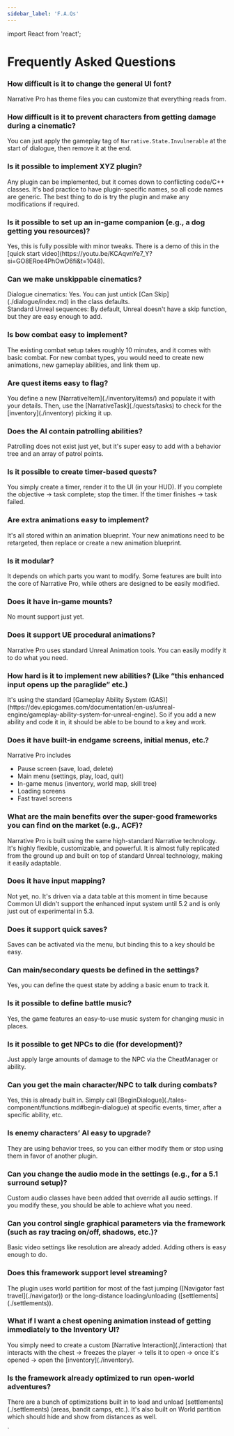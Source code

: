 ```yaml
---
sidebar_label: 'F.A.Qs'
---
```


import React from 'react';

# Frequently Asked Questions

<div className="cardContainer">
<div>
    <h3>How difficult is it to change the general UI font?</h3>
    <p>Narrative Pro has theme files you can customize that everything reads from.</p>
</div>

<div>
    <h3>How difficult is it to prevent characters from getting damage during a cinematic?</h3>
    <p>You can just apply the gameplay tag of <code>Narrative.State.Invulnerable</code> at the start of dialogue, then remove it at the end.</p>
</div>

<div>
    <h3>Is it possible to implement XYZ plugin?</h3>
    <p>Any plugin can be implemented, but it comes down to conflicting code/C++ classes. It's bad practice to have plugin-specific names, so all code names are generic. The best thing to do is try the plugin and make any modifications if required.</p>
</div>

<div>
    <h3>Is it possible to set up an in-game companion (e.g., a dog getting you resources)?</h3>
    <p>Yes, this is fully possible with minor tweaks. There is a demo of this in the [quick start video](https://youtu.be/KCAqvnYe7_Y?si=GO8ERoe4PhOwD6fi&t=1048).</p>
</div>

<div>
    <h3>Can we make unskippable cinematics?</h3>
    <p>Dialogue cinematics: Yes. You can just untick [Can Skip](./dialogue/index.md) in the class defaults.<br/>
Standard Unreal sequences: By default, Unreal doesn't have a skip function, but they are easy enough to add.</p>
</div>

<div>
    <h3>Is bow combat easy to implement?</h3>
    <p>The existing combat setup takes roughly 10 minutes, and it comes with basic combat. For new combat types, you would need to create new animations, new gameplay abilities, and link them up.</p>
</div>

<div>
    <h3>Are quest items easy to flag?</h3>
    <p>You define a new [NarrativeItem](./inventory/items/) and populate it with your details. Then, use the [NarrativeTask](./quests/tasks) to check for the [inventory](./inventory) picking it up.</p>
</div>

<div>
    <h3>Does the AI contain patrolling abilities?</h3>
    <p>Patrolling does not exist just yet, but it's super easy to add with a behavior tree and an array of patrol points.</p>
</div>

<div>
    <h3>Is it possible to create timer-based quests?</h3>
    <p>You simply create a timer, render it to the UI (in your HUD). If you complete the objective -> task complete; stop the timer. If the timer finishes -> task failed.</p>
</div>

<div>
    <h3>Are extra animations easy to implement?</h3>
    <p>It's all stored within an animation blueprint. Your new animations need to be retargeted, then replace or create a new animation blueprint.</p>
</div>

<div>
    <h3>Is it modular?</h3>
    <p>It depends on which parts you want to modify. Some features are built into the core of Narrative Pro, while others are designed to be easily modified.</p>
</div>

<div>
    <h3>Does it have in-game mounts?</h3>
    <p>No mount support just yet.</p>
</div>

<div>
    <h3>Does it support UE procedural animations?</h3>
    <p>Narrative Pro uses standard Unreal Animation tools. You can easily modify it to do what you need.</p>
</div>

<div>
    <h3>How hard is it to implement new abilities? (Like “this enhanced input opens up the paraglide” etc.)</h3>
    <p>It's using the standard [Gameplay Ability System (GAS)](https://dev.epicgames.com/documentation/en-us/unreal-engine/gameplay-ability-system-for-unreal-engine). So if you add a new ability and code it in, it should be able to be bound to a key and work.</p>
</div>

<div>
    <h3>Does it have built-in endgame screens, initial menus, etc.?</h3>
    <p>Narrative Pro includes</p>
    <ul>
        <li>Pause screen (save, load, delete)</li>
        <li>Main menu (settings, play, load, quit)</li>
        <li>In-game menus (inventory, world map, skill tree)</li>
        <li>Loading screens</li>
        <li>Fast travel screens</li>
    </ul>
</div>

<div>
    <h3>What are the main benefits over the super-good frameworks you can find on the market (e.g., ACF)?</h3>
    <p>Narrative Pro is built using the same high-standard Narrative technology. It's highly flexible, customizable, and powerful. It is almost fully replicated from the ground up and built on top of standard Unreal technology, making it easily adaptable.</p>
</div>

<div>
    <h3>Does it have input mapping?</h3>
    <p>Not yet, no. It's driven via a data table at this moment in time because Common UI didn't support the enhanced input system until 5.2 and is only just out of experimental in 5.3.</p>
</div>

<div>
    <h3>Does it support quick saves?</h3>
    <p>Saves can be activated via the menu, but binding this to a key should be easy.</p>
</div>

<div>
    <h3>Can main/secondary quests be defined in the settings?</h3>
    <p>Yes, you can define the quest state by adding a basic enum to track it.</p>
</div>

<div>
    <h3>Is it possible to define battle music?</h3>
    <p>Yes, the game features an easy-to-use music system for changing music in places.</p>
</div>

<div>
    <h3>Is it possible to get NPCs to die (for development)?</h3>
    <p>Just apply large amounts of damage to the NPC via the CheatManager or ability.</p>
</div>

<div>
    <h3>Can you get the main character/NPC to talk during combats?</h3>
    <p>Yes, this is already built in. Simply call [BeginDialogue](./tales-component/functions.md#begin-dialogue) at specific events, timer, after a specific ability, etc.</p>
</div>

<div>
    <h3>Is enemy characters’ AI easy to upgrade?</h3>
    <p>They are using behavior trees, so you can either modify them or stop using them in favor of another plugin.</p>
</div>

<div>
    <h3>Can you change the audio mode in the settings (e.g., for a 5.1 surround setup)?</h3>
    <p>Custom audio classes have been added that override all audio settings. If you modify these, you should be able to achieve what you need.</p>
</div>

<div>
    <h3>Can you control single graphical parameters via the framework (such as ray tracing on/off, shadows, etc.)?</h3>
    <p>Basic video settings like resolution are already added. Adding others is easy enough to do.</p>
</div>

<div>
    <h3>Does this framework support level streaming?</h3>
    <p>The plugin uses world partition for most of the fast jumping ([Navigator fast travel](./navigator)) or the long-distance loading/unloading ([settlements](./settlements)).</p>
</div>

<div>
    <h3>What if I want a chest opening animation instead of getting immediately to the Inventory UI?</h3>
    <p>You simply need to create a custom [Narrative Interaction](./interaction) that interacts with the chest -> freezes the player -> tells it to open -> once it's opened -> open the [inventory](./inventory).</p>
</div>

<div>
    <h3>Is the framework already optimized to run open-world adventures?</h3>
    <p>There are a bunch of optimizations built in to load and unload [settlements](./settlements) (areas, bandit camps, etc.). It's also built on World partition which should hide and show from distances as well.</p>
</div>
</div>
`